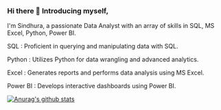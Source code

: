### Hi there 👋 Introducing myself,
I'm Sindhura, a passionate Data Analyst with an array of skills in SQL, MS Excel, Python, Power BI.

SQL : Proficient in querying and manipulating data with SQL.

Python : Utilizes Python for data wrangling and advanced analytics.

Excel : Generates reports and performs data analysis using MS Excel.

Power BI : Develops interactive dashboards using  Power BI.

[![Anurag's github stats](https://github-readme-stats.vercel.app/api?username=sindhu27ss)](https://github.com/anuraghazra/github-readme-stats)
